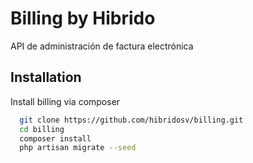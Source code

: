 
# Billing by Hibrido

API de administración de factura electrónica

## Installation

Install billing via composer

```bash
  git clone https://github.com/hibridosv/billing.git
  cd billing
  composer install
  php artisan migrate --seed
```